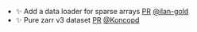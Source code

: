 - ✨ Add a data loader for sparse arrays [PR](https://github.com/laminlabs/arrayloaders/pull/6) [@ilan-gold](https://github.com/ilan-gold)
- ✨ Pure zarr v3 dataset [PR](https://github.com/laminlabs/modlyn/pull/7) [@Koncopd](https://github.com/Koncopd)
